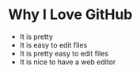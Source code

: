 # Why I Love GitHub

* It is pretty
* It is easy to edit files
* It is pretty easy to edit files
* It is nice to have a web editor